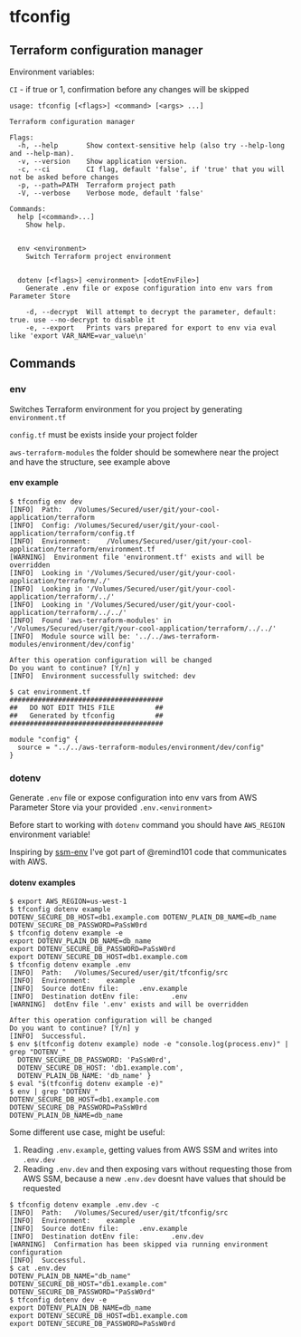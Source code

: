 # tfconfig

## Terraform configuration manager

Environment variables:

`CI` - if true or 1, confirmation before any changes will be skipped

```
usage: tfconfig [<flags>] <command> [<args> ...]

Terraform configuration manager

Flags:
  -h, --help       Show context-sensitive help (also try --help-long and --help-man).
  -v, --version    Show application version.
  -c, --ci         CI flag, default 'false', if 'true' that you will not be asked before changes
  -p, --path=PATH  Terraform project path
  -V, --verbose    Verbose mode, default 'false'

Commands:
  help [<command>...]
    Show help.


  env <environment>
    Switch Terraform project environment


  dotenv [<flags>] <environment> [<dotEnvFile>]
    Generate .env file or expose configuration into env vars from Parameter Store

    -d, --decrypt  Will attempt to decrypt the parameter, default: true. use --no-decrypt to disable it
    -e, --export   Prints vars prepared for export to env via eval like 'export VAR_NAME=var_value\n'
```


## Commands

### env

Switches Terraform environment for you project by generating `environment.tf`

`config.tf` must be exists inside your project folder

`aws-terraform-modules` the folder should be somewhere near the project and have the structure, see example above


#### env example

```
$ tfconfig env dev
[INFO]  Path:   /Volumes/Secured/user/git/your-cool-application/terraform
[INFO]  Config: /Volumes/Secured/user/git/your-cool-application/terraform/config.tf
[INFO]  Environment:    /Volumes/Secured/user/git/your-cool-application/terraform/environment.tf
[WARNING]  Environment file 'environment.tf' exists and will be overridden
[INFO]  Looking in '/Volumes/Secured/user/git/your-cool-application/terraform/./'
[INFO]  Looking in '/Volumes/Secured/user/git/your-cool-application/terraform/../'
[INFO]  Looking in '/Volumes/Secured/user/git/your-cool-application/terraform/../../'
[INFO]  Found 'aws-terraform-modules' in '/Volumes/Secured/user/git/your-cool-application/terraform/../../'
[INFO]  Module source will be: '../../aws-terraform-modules/environment/dev/config'

After this operation configuration will be changed
Do you want to continue? [Y/n] y
[INFO]  Environment successfully switched: dev

$ cat environment.tf
######################################
##   DO NOT EDIT THIS FILE          ##
##   Generated by tfconfig          ##
######################################

module "config" {
  source = "../../aws-terraform-modules/environment/dev/config"
}
```

### dotenv

Generate `.env` file or expose configuration into env vars from AWS Parameter Store via your provided `.env.<environment>`

Before start to working with `dotenv` command you should have `AWS_REGION` environment variable!

Inspiring by [ssm-env](https://github.com/remind101/ssm-env) I've got part of @remind101 code that communicates with AWS.

#### dotenv examples

```
$ export AWS_REGION=us-west-1
$ tfconfig dotenv example
DOTENV_SECURE_DB_HOST=db1.example.com DOTENV_PLAIN_DB_NAME=db_name DOTENV_SECURE_DB_PASSWORD=PaSsW0rd
$ tfconfig dotenv example -e
export DOTENV_PLAIN_DB_NAME=db_name
export DOTENV_SECURE_DB_PASSWORD=PaSsW0rd
export DOTENV_SECURE_DB_HOST=db1.example.com
$ tfconfig dotenv example .env
[INFO]  Path:   /Volumes/Secured/user/git/tfconfig/src
[INFO]  Environment:    example
[INFO]  Source dotEnv file:     .env.example
[INFO]  Destination dotEnv file:        .env
[WARNING]  dotEnv file '.env' exists and will be overridden

After this operation configuration will be changed
Do you want to continue? [Y/n] y
[INFO]  Successful.
$ env $(tfconfig dotenv example) node -e "console.log(process.env)" | grep "DOTENV_"
  DOTENV_SECURE_DB_PASSWORD: 'PaSsW0rd',
  DOTENV_SECURE_DB_HOST: 'db1.example.com',
  DOTENV_PLAIN_DB_NAME: 'db_name' }
$ eval "$(tfconfig dotenv example -e)"
$ env | grep "DOTENV_"
DOTENV_SECURE_DB_HOST=db1.example.com
DOTENV_SECURE_DB_PASSWORD=PaSsW0rd
DOTENV_PLAIN_DB_NAME=db_name
```

Some different use case, might be useful:
1. Reading `.env.example`, getting values from AWS SSM and writes into `.env.dev`
2. Reading `.env.dev` and then exposing vars without requesting those from AWS SSM, because a new `.env.dev` doesnt have values that should be requested

```
$ tfconfig dotenv example .env.dev -c
[INFO]  Path:   /Volumes/Secured/user/git/tfconfig/src
[INFO]  Environment:    example
[INFO]  Source dotEnv file:     .env.example
[INFO]  Destination dotEnv file:        .env.dev
[WARNING]  Confirmation has been skipped via running environment configuration
[INFO]  Successful.
$ cat .env.dev
DOTENV_PLAIN_DB_NAME="db_name"
DOTENV_SECURE_DB_HOST="db1.example.com"
DOTENV_SECURE_DB_PASSWORD="PaSsW0rd"
$ tfconfig dotenv dev -e
export DOTENV_PLAIN_DB_NAME=db_name
export DOTENV_SECURE_DB_HOST=db1.example.com
export DOTENV_SECURE_DB_PASSWORD=PaSsW0rd
```